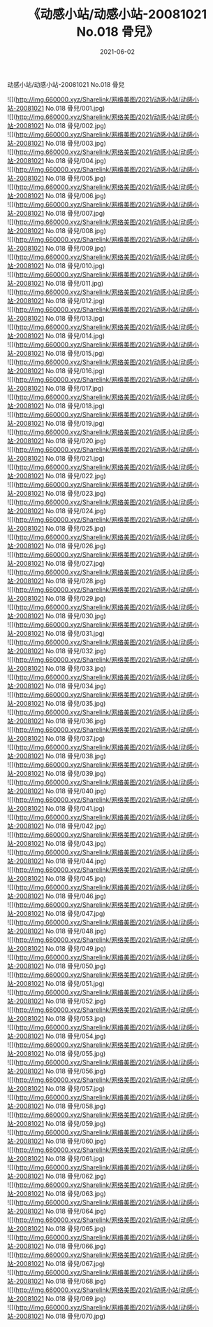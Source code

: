 ﻿---
layout: post
title:  《动感小站/动感小站-20081021 No.018 骨兒》
date:   2021-06-02
img: http://img.660000.xyz/Sharelink/网络美图/2021/动感小站/动感小站-20081021 No.018 骨兒/000.jpg
categories: [美女, 清纯, 唯美]
---

动感小站/动感小站-20081021 No.018 骨兒

 ![](http://img.660000.xyz/Sharelink/网络美图/2021/动感小站/动感小站-20081021 No.018 骨兒/001.jpg) <br>![](http://img.660000.xyz/Sharelink/网络美图/2021/动感小站/动感小站-20081021 No.018 骨兒/002.jpg) <br>![](http://img.660000.xyz/Sharelink/网络美图/2021/动感小站/动感小站-20081021 No.018 骨兒/003.jpg) <br>![](http://img.660000.xyz/Sharelink/网络美图/2021/动感小站/动感小站-20081021 No.018 骨兒/004.jpg) <br>![](http://img.660000.xyz/Sharelink/网络美图/2021/动感小站/动感小站-20081021 No.018 骨兒/005.jpg) <br>![](http://img.660000.xyz/Sharelink/网络美图/2021/动感小站/动感小站-20081021 No.018 骨兒/006.jpg) <br>![](http://img.660000.xyz/Sharelink/网络美图/2021/动感小站/动感小站-20081021 No.018 骨兒/007.jpg) <br>![](http://img.660000.xyz/Sharelink/网络美图/2021/动感小站/动感小站-20081021 No.018 骨兒/008.jpg) <br>![](http://img.660000.xyz/Sharelink/网络美图/2021/动感小站/动感小站-20081021 No.018 骨兒/009.jpg) <br>![](http://img.660000.xyz/Sharelink/网络美图/2021/动感小站/动感小站-20081021 No.018 骨兒/010.jpg) <br>![](http://img.660000.xyz/Sharelink/网络美图/2021/动感小站/动感小站-20081021 No.018 骨兒/011.jpg) <br>![](http://img.660000.xyz/Sharelink/网络美图/2021/动感小站/动感小站-20081021 No.018 骨兒/012.jpg) <br>![](http://img.660000.xyz/Sharelink/网络美图/2021/动感小站/动感小站-20081021 No.018 骨兒/013.jpg) <br>![](http://img.660000.xyz/Sharelink/网络美图/2021/动感小站/动感小站-20081021 No.018 骨兒/014.jpg) <br>![](http://img.660000.xyz/Sharelink/网络美图/2021/动感小站/动感小站-20081021 No.018 骨兒/015.jpg) <br>![](http://img.660000.xyz/Sharelink/网络美图/2021/动感小站/动感小站-20081021 No.018 骨兒/016.jpg) <br>![](http://img.660000.xyz/Sharelink/网络美图/2021/动感小站/动感小站-20081021 No.018 骨兒/017.jpg) <br>![](http://img.660000.xyz/Sharelink/网络美图/2021/动感小站/动感小站-20081021 No.018 骨兒/018.jpg) <br>![](http://img.660000.xyz/Sharelink/网络美图/2021/动感小站/动感小站-20081021 No.018 骨兒/019.jpg) <br>![](http://img.660000.xyz/Sharelink/网络美图/2021/动感小站/动感小站-20081021 No.018 骨兒/020.jpg) <br>![](http://img.660000.xyz/Sharelink/网络美图/2021/动感小站/动感小站-20081021 No.018 骨兒/021.jpg) <br>![](http://img.660000.xyz/Sharelink/网络美图/2021/动感小站/动感小站-20081021 No.018 骨兒/022.jpg) <br>![](http://img.660000.xyz/Sharelink/网络美图/2021/动感小站/动感小站-20081021 No.018 骨兒/023.jpg) <br>![](http://img.660000.xyz/Sharelink/网络美图/2021/动感小站/动感小站-20081021 No.018 骨兒/024.jpg) <br>![](http://img.660000.xyz/Sharelink/网络美图/2021/动感小站/动感小站-20081021 No.018 骨兒/025.jpg) <br>![](http://img.660000.xyz/Sharelink/网络美图/2021/动感小站/动感小站-20081021 No.018 骨兒/026.jpg) <br>![](http://img.660000.xyz/Sharelink/网络美图/2021/动感小站/动感小站-20081021 No.018 骨兒/027.jpg) <br>![](http://img.660000.xyz/Sharelink/网络美图/2021/动感小站/动感小站-20081021 No.018 骨兒/028.jpg) <br>![](http://img.660000.xyz/Sharelink/网络美图/2021/动感小站/动感小站-20081021 No.018 骨兒/029.jpg) <br>![](http://img.660000.xyz/Sharelink/网络美图/2021/动感小站/动感小站-20081021 No.018 骨兒/030.jpg) <br>![](http://img.660000.xyz/Sharelink/网络美图/2021/动感小站/动感小站-20081021 No.018 骨兒/031.jpg) <br>![](http://img.660000.xyz/Sharelink/网络美图/2021/动感小站/动感小站-20081021 No.018 骨兒/032.jpg) <br>![](http://img.660000.xyz/Sharelink/网络美图/2021/动感小站/动感小站-20081021 No.018 骨兒/033.jpg) <br>![](http://img.660000.xyz/Sharelink/网络美图/2021/动感小站/动感小站-20081021 No.018 骨兒/034.jpg) <br>![](http://img.660000.xyz/Sharelink/网络美图/2021/动感小站/动感小站-20081021 No.018 骨兒/035.jpg) <br>![](http://img.660000.xyz/Sharelink/网络美图/2021/动感小站/动感小站-20081021 No.018 骨兒/036.jpg) <br>![](http://img.660000.xyz/Sharelink/网络美图/2021/动感小站/动感小站-20081021 No.018 骨兒/037.jpg) <br>![](http://img.660000.xyz/Sharelink/网络美图/2021/动感小站/动感小站-20081021 No.018 骨兒/038.jpg) <br>![](http://img.660000.xyz/Sharelink/网络美图/2021/动感小站/动感小站-20081021 No.018 骨兒/039.jpg) <br>![](http://img.660000.xyz/Sharelink/网络美图/2021/动感小站/动感小站-20081021 No.018 骨兒/040.jpg) <br>![](http://img.660000.xyz/Sharelink/网络美图/2021/动感小站/动感小站-20081021 No.018 骨兒/041.jpg) <br>![](http://img.660000.xyz/Sharelink/网络美图/2021/动感小站/动感小站-20081021 No.018 骨兒/042.jpg) <br>![](http://img.660000.xyz/Sharelink/网络美图/2021/动感小站/动感小站-20081021 No.018 骨兒/043.jpg) <br>![](http://img.660000.xyz/Sharelink/网络美图/2021/动感小站/动感小站-20081021 No.018 骨兒/044.jpg) <br>![](http://img.660000.xyz/Sharelink/网络美图/2021/动感小站/动感小站-20081021 No.018 骨兒/045.jpg) <br>![](http://img.660000.xyz/Sharelink/网络美图/2021/动感小站/动感小站-20081021 No.018 骨兒/046.jpg) <br>![](http://img.660000.xyz/Sharelink/网络美图/2021/动感小站/动感小站-20081021 No.018 骨兒/047.jpg) <br>![](http://img.660000.xyz/Sharelink/网络美图/2021/动感小站/动感小站-20081021 No.018 骨兒/048.jpg) <br>![](http://img.660000.xyz/Sharelink/网络美图/2021/动感小站/动感小站-20081021 No.018 骨兒/049.jpg) <br>![](http://img.660000.xyz/Sharelink/网络美图/2021/动感小站/动感小站-20081021 No.018 骨兒/050.jpg) <br>![](http://img.660000.xyz/Sharelink/网络美图/2021/动感小站/动感小站-20081021 No.018 骨兒/051.jpg) <br>![](http://img.660000.xyz/Sharelink/网络美图/2021/动感小站/动感小站-20081021 No.018 骨兒/052.jpg) <br>![](http://img.660000.xyz/Sharelink/网络美图/2021/动感小站/动感小站-20081021 No.018 骨兒/053.jpg) <br>![](http://img.660000.xyz/Sharelink/网络美图/2021/动感小站/动感小站-20081021 No.018 骨兒/054.jpg) <br>![](http://img.660000.xyz/Sharelink/网络美图/2021/动感小站/动感小站-20081021 No.018 骨兒/055.jpg) <br>![](http://img.660000.xyz/Sharelink/网络美图/2021/动感小站/动感小站-20081021 No.018 骨兒/056.jpg) <br>![](http://img.660000.xyz/Sharelink/网络美图/2021/动感小站/动感小站-20081021 No.018 骨兒/057.jpg) <br>![](http://img.660000.xyz/Sharelink/网络美图/2021/动感小站/动感小站-20081021 No.018 骨兒/058.jpg) <br>![](http://img.660000.xyz/Sharelink/网络美图/2021/动感小站/动感小站-20081021 No.018 骨兒/059.jpg) <br>![](http://img.660000.xyz/Sharelink/网络美图/2021/动感小站/动感小站-20081021 No.018 骨兒/060.jpg) <br>![](http://img.660000.xyz/Sharelink/网络美图/2021/动感小站/动感小站-20081021 No.018 骨兒/061.jpg) <br>![](http://img.660000.xyz/Sharelink/网络美图/2021/动感小站/动感小站-20081021 No.018 骨兒/062.jpg) <br>![](http://img.660000.xyz/Sharelink/网络美图/2021/动感小站/动感小站-20081021 No.018 骨兒/063.jpg) <br>![](http://img.660000.xyz/Sharelink/网络美图/2021/动感小站/动感小站-20081021 No.018 骨兒/064.jpg) <br>![](http://img.660000.xyz/Sharelink/网络美图/2021/动感小站/动感小站-20081021 No.018 骨兒/065.jpg) <br>![](http://img.660000.xyz/Sharelink/网络美图/2021/动感小站/动感小站-20081021 No.018 骨兒/066.jpg) <br>![](http://img.660000.xyz/Sharelink/网络美图/2021/动感小站/动感小站-20081021 No.018 骨兒/067.jpg) <br>![](http://img.660000.xyz/Sharelink/网络美图/2021/动感小站/动感小站-20081021 No.018 骨兒/068.jpg) <br>![](http://img.660000.xyz/Sharelink/网络美图/2021/动感小站/动感小站-20081021 No.018 骨兒/069.jpg) <br>![](http://img.660000.xyz/Sharelink/网络美图/2021/动感小站/动感小站-20081021 No.018 骨兒/070.jpg) <br>
